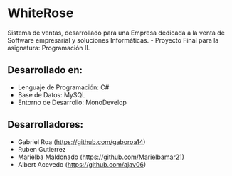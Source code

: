 # WhiteRose
Sistema de ventas, desarrollado para una Empresa dedicada a la venta de Software empresarial y soluciones
Informáticas. - Proyecto Final para la asignatura: Programación II.

## Desarrollado en:
* Lenguaje de Programación: C#
* Base de Datos: MySQL
* Entorno de Desarrollo: MonoDevelop

## Desarrolladores:
* Gabriel Roa (https://github.com/gaboroa14)
* Ruben Gutierrez
* Marielba Maldonado (https://github.com/Marielbamar21)
* Albert Acevedo (https://github.com/ajav06)

